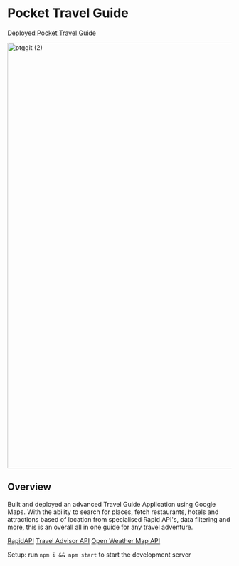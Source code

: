# Pocket Travel Guide

[Deployed Pocket Travel Guide](https://pocket-travel-guide.netlify.app/)

<img width="955" alt="ptggit (2)" src="https://user-images.githubusercontent.com/73875509/170803836-3f571d24-fe80-4ec3-a3cd-5577209410b1.png">

## Overview
Built and deployed an advanced Travel Guide Application using Google Maps. With the ability to search for places, fetch restaurants, hotels and attractions based of location from specialised Rapid API's, data filtering and more, this is an overall all in one guide for any travel adventure. 

[RapidAPI](https://rapidapi.com/hub?utm_source=youtube.com/JavaScriptMastery&utm_medium=DevRel&utm_campaign=DevRel)
[Travel Advisor API](https://rapidapi.com/apidojo/api/travel-advisor?utm_source=youtube.com/JavaScriptMastery&utm_medium=DevRel&utm_campaign=DevRel)
[Open Weather Map API](https://rapidapi.com/community/api/open-weather-map?utm_source=youtube.com/JavaScriptMastery&utm_medium=DevRel&utm_campaign=DevRel)

Setup: run ```npm i && npm start``` to start the development server
